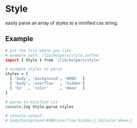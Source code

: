 # Style

easily parse an array of styles to a minified css string.

## Example

```coffee
# put the file where you like
# example path: /lib/helpers/style.coffee
import { Style } from '/lib/helpers/style'

# example styles to parse
styles = [
  [ 'body', 'background', '#000'  ]
  [ 'body', 'overflow'  , 'hidden']
  [ 'h2'  , 'color'     , '#eee'  ]
]

# parse to minified css
console.log Style.parse styles

# console output:
# body{background:#000;overflow:hidden;},h2{color:#eee;}
```
